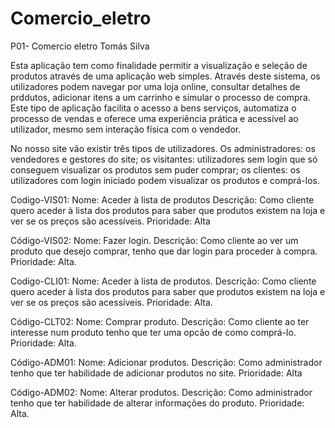 # Comercio_eletro
P01- Comercio eletro
Tomás Silva


Esta aplicação tem como finalidade permitir a visualização e seleção de produtos através de uma aplicação web simples.
Através deste sistema, os utilizadores podem navegar por uma loja online, consultar detalhes de prddutos, adicionar itens a um carrinho e simular o processo de compra.
Este tipo de aplicação facilita o acesso a bens serviços, automatiza o processo de vendas e oferece uma experiência prática e acessível ao utilizador, mesmo sem interação física com o vendedor.

No nosso site vão existir três tipos de utilizadores. Os administradores: os vendedores e gestores do site; os visitantes: utilizadores sem login que só conseguem visualizar os produtos sem puder comprar; os clientes: os utilizadores com login iniciado podem visualizar os produtos e comprá-los.

Codigo-VIS01:
Nome: Aceder à lista de produtos 
Descrição: Como cliente quero aceder à lista dos produtos para saber que produtos existem na loja e ver se os preços são acessíveis.
Prioridade: Alta
 

Código-VIS02:
Nome: Fazer login.
Descrição: Como cliente ao ver um produto que desejo comprar, tenho que dar login para proceder à compra.
Prioridade: Alta.

Codigo-CLI01:
Nome: Aceder à lista de produtos.
Descrição: Como cliente quero aceder à lista dos produtos para saber que produtos existem na loja e ver se os preços são acessíveis.
Prioridade: Alta.

Código-CLT02:
Nome: Comprar produto.
Descrição: Como cliente ao ter interesse num produto tenho que ter uma opcão de como comprá-lo.
Prioridade: Alta.

Código-ADM01:
Nome: Adicionar produtos.
Descrição: Como administrador tenho que ter habilidade de adicionar produtos no site.
Prioridade: Alta

Código-ADM02:
Nome: Alterar produtos.
Descrição: Como administrador tenho que ter habilidade de alterar informações do produto.
Prioridade: Alta.

